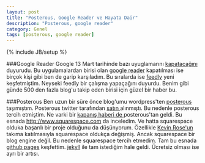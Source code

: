 ```yaml
---
layout: post
title: "Posterous, Google Reader ve Hayata Dair"
description: "Posterous, google reader"
category: Genel 
tags: [posterous, google reader]
---
```

{% include JB/setup %}


###Google Reader
Google 13 Mart tarihinde bazı uyuglamarını <a target="_blank" href="http://googleblog.blogspot.com/2013/03/a-second-spring-of-cleaning.html">kapatacağını</a>  duyurudu. Bu uygulamalardan birisi olan <a target="_blank" href="http://google.com/reader">google reader</a> kapatılması ise birçok kişi gibi ben de garip karşıladım. Bu sıralarda ise <a href="http://www.feedly.com/" target="_blank">feedly</a> yeni keşfetmiştim. Neyseki feedly bir çalışma yapaçağını duyurdu. Benim gibi günde 500 den fazla blog'u takip eden birisi için güzel bir haber bu.
	

###Posterous
Ben uzun bir süre önce blog'umu wordpress'ten <a href="http://posterous.com/" target="_blank">posterous</a> taşımıştım. Posterous twitter tarafından <a href="https://blog.twitter.com/2012/welcoming-posterous-team-flock"> satın </a> alınmıştı. Bu nedenle posterous tercih etmiştim. Ne varki bir <a href="https://twitter.com/posterous/status/329270537329205248">kapanış haberi de </a> posterous'tan geldi. Bu esnada <http://www.squarespace.com> da inceledim. Ve hatta squarespace olduka başarılı bir proje olduğunu da düşünyorum. Özellikle <a href="http://blog.squarespace.com/blog/2008/9/5/kevin-rose-comes-to-squarespace.html">Kevin Rose'un</a> takıma katılmasıyla squarespace oldukça değişmiş. Ancak squarespace bir blog engine değil. Bu nedenle squarespace tercih etmedim.
Tam bu esnada <a href="http://pages.github.com/">github pages</a> keşfettim. <a href="http://jekyllrb.com/">jekyll</a> ile tam istediğim hale geldi.  Ücretsiz olması ise ayrı bir artısı.



